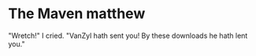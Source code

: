 The Maven matthew
=========
"Wretch!" I cried. "VanZyl hath sent you! By these downloads he hath lent you."